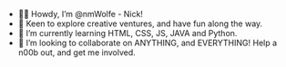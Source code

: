 - 👋🤠 Howdy, I’m @nmWolfe - Nick! 
- 👀 Keen to explore creative ventures, and have fun along the way. 
- 🌱 I’m currently learning HTML, CSS, JS, JAVA and Python. 
- 💞 I’m looking to collaborate on ANYTHING, and EVERYTHING! Help a n00b out, and get me involved.

<!---
nmWolfe/nmWolfe is a ✨ special ✨ repository because its `README.md` (this file) appears on your GitHub profile.
You can click the Preview link to take a look at your changes.
--->
